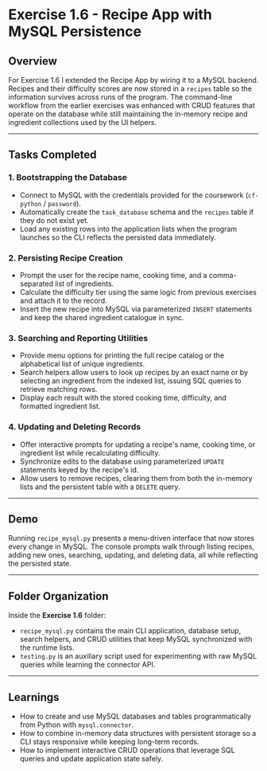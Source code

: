 # Exercise 1.6 - Recipe App with MySQL Persistence

## Overview

For Exercise 1.6 I extended the Recipe App by wiring it to a MySQL
backend. Recipes and their difficulty scores are now stored in a
`recipes` table so the information survives across runs of the program.
The command-line workflow from the earlier exercises was enhanced with
CRUD features that operate on the database while still maintaining the
in-memory recipe and ingredient collections used by the UI helpers.

------------------------------------------------------------------------

## Tasks Completed

### 1. Bootstrapping the Database

- Connect to MySQL with the credentials provided for the coursework
  (`cf-python` / `password`).
- Automatically create the `task_database` schema and the `recipes`
  table if they do not exist yet.
- Load any existing rows into the application lists when the program
  launches so the CLI reflects the persisted data immediately.

### 2. Persisting Recipe Creation

- Prompt the user for the recipe name, cooking time, and a
  comma-separated list of ingredients.
- Calculate the difficulty tier using the same logic from previous
  exercises and attach it to the record.
- Insert the new recipe into MySQL via parameterized `INSERT` statements
  and keep the shared ingredient catalogue in sync.

### 3. Searching and Reporting Utilities

- Provide menu options for printing the full recipe catalog or the
  alphabetical list of unique ingredients.
- Search helpers allow users to look up recipes by an exact name or by
  selecting an ingredient from the indexed list, issuing SQL queries to
  retrieve matching rows.
- Display each result with the stored cooking time, difficulty, and
  formatted ingredient list.

### 4. Updating and Deleting Records

- Offer interactive prompts for updating a recipe's name, cooking time,
  or ingredient list while recalculating difficulty.
- Synchronize edits to the database using parameterized `UPDATE`
  statements keyed by the recipe's id.
- Allow users to remove recipes, clearing them from both the in-memory
  lists and the persistent table with a `DELETE` query.

------------------------------------------------------------------------

## Demo

Running `recipe_mysql.py` presents a menu-driven interface that now
stores every change in MySQL. The console prompts walk through listing
recipes, adding new ones, searching, updating, and deleting data, all
while reflecting the persisted state.

------------------------------------------------------------------------

## Folder Organization

Inside the **Exercise 1.6** folder:

- `recipe_mysql.py` contains the main CLI application, database setup,
  search helpers, and CRUD utilities that keep MySQL synchronized with
  the runtime lists.
- `testing.py` is an auxiliary script used for experimenting with raw
  MySQL queries while learning the connector API.

------------------------------------------------------------------------

## Learnings

- How to create and use MySQL databases and tables programmatically from
  Python with `mysql.connector`.
- How to combine in-memory data structures with persistent storage so a
  CLI stays responsive while keeping long-term records.
- How to implement interactive CRUD operations that leverage SQL queries
  and update application state safely.
